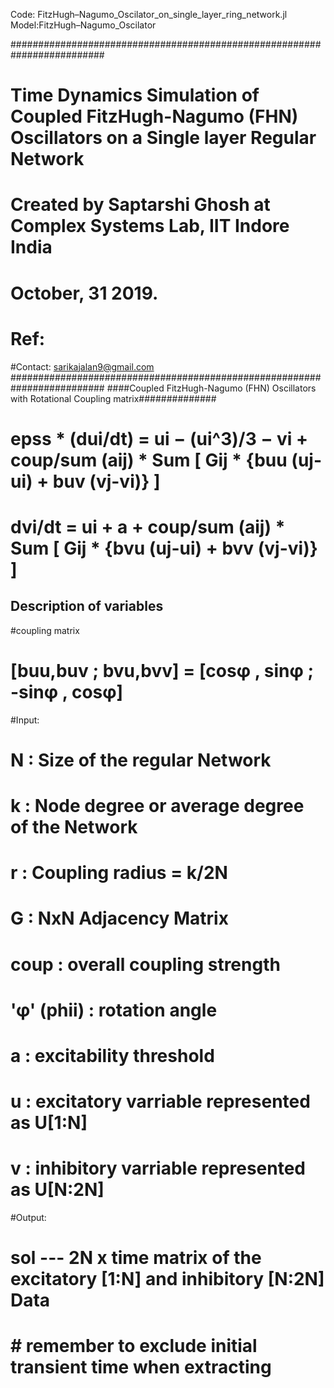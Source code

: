 Code: FitzHugh–Nagumo_Oscilator_on_single_layer_ring_network.jl
Model:FitzHugh–Nagumo_Oscilator

#########################################################################
# Time Dynamics Simulation of Coupled FitzHugh-Nagumo (FHN) Oscillators on a Single layer Regular Network
# Created by Saptarshi Ghosh at Complex Systems Lab, IIT Indore India
# October, 31 2019. 
# Ref:
#Contact: sarikajalan9@gmail.com
#########################################################################
####Coupled FitzHugh-Nagumo (FHN) Oscillators with Rotational Coupling matrix##############
# epss * (dui/dt) = ui − (ui^3)/3 − vi + coup/sum (aij) * Sum [ Gij * {buu (uj-ui) + buv (vj-vi)} ]
# dvi/dt = ui + a + coup/sum (aij) * Sum [ Gij * {bvu (uj-ui) + bvv (vj-vi)} ]

## Description of variables
#coupling matrix
#           [buu,buv ; bvu,bvv] = [cosφ , sinφ ; -sinφ , cosφ]
#Input:
#             N           : Size of the regular Network
#             k           : Node degree or average degree of the Network
#             r           : Coupling radius = k/2N           
#             G           : NxN Adjacency Matrix
#             coup        : overall coupling strength      
#             'φ' (phii)  : rotation angle
#              a          :  excitability threshold
#              u          :  excitatory varriable  represented as U[1:N]
#              v          :  inhibitory varriable  represented as U[N:2N]

#Output: 
#           sol     --- 2N x time matrix of the excitatory [1:N] and inhibitory [N:2N] Data
#                       # remember to exclude initial transient time when extracting


